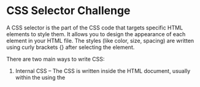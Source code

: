 # CSS Selector Challenge

A CSS selector is the part of the CSS code that targets specific HTML elements to style them. It allows you to design the appearance of each element in your HTML file. The styles (like color, size, spacing) are written using curly brackets {} after selecting the element.

There are two main ways to write CSS:

1. Internal CSS – The CSS is written inside the HTML document, usually within the <head> using the <style> tag.
2. External CSS – The CSS is written in a separate .css file and linked to your HTML through the <head>

For this challene I utilized the "Internal CSS".

## Overview of the code

In `css-elements.html`, I updated the `html_attribute` file by following the coding format in this demo: https://codepen.io/matthieua/full/xoaJzz?editors=1100.
I:

- Changed the h1 to a color I like
- Made the h1 font-size 48px
- Underlined the h1
- Made the h1 font-weight thin

This was a challenge to test my understanding in CSS selectors.

## Relevance to Healthcare

This is relevant in healthcare for creating user-friendly web interfaces for health information, highlighting important content (like warnings or results), and improving overall accessibility in digital health platforms.

This is part of my SheCodes Basics journey and helped me understand how styling works and how CSS selectors apply to real-world interfaces.
